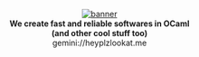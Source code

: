 <p align="center">
  <a href="https://docs.heyplzlookat.me/"><img src="https://user-images.githubusercontent.com/63865385/211930158-c79e34d8-ebfb-4bb4-85bf-45136e80f8b0.png" alt="banner"/></a><br />
  <strong>We create fast and reliable softwares in OCaml</strong><br />
  <strong>(and other cool stuff too)</strong><br />
  gemini://heyplzlookat.me
</p>

